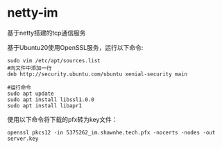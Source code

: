 # netty-im
基于netty搭建的tcp通信服务

基于Ubuntu20使用OpenSSL服务，运行以下命令:
```
sudo vim /etc/apt/sources.list
#向文件中添加一行
deb http://security.ubuntu.com/ubuntu xenial-security main

#运行命令
sudo apt update
sudo apt install libssl1.0.0
sudo apt install libapr1
```
使用以下命令将下载的pfx转为key文件：
```
openssl pkcs12 -in 5375262_im.shawnhe.tech.pfx -nocerts -nodes -out server.key
```
